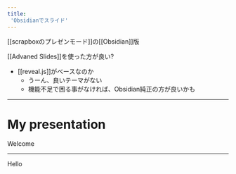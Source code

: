 ```yaml
---
title:
 'Obsidianでスライド'
---
```

[[scrapboxのプレゼンモード]]の[[Obsidian]]版

[[Advaned Slides]]を使った方が良い?
- [[reveal.js]]がベースなのか
	- うーん、良いテーマがない
	- 機能不足で困る事がなければ、Obsidian純正の方が良いかも

---
# My  presentation
Welcome

---
Hello